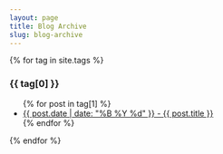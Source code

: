 ```yaml
---
layout: page
title: Blog Archive
slug: blog-archive
---
```


{% for tag in site.tags %}
  <h3>{{ tag[0] }}</h3>
  <ul>
    {% for post in tag[1] %}
      <li><a href="{{ post.url }}">{{ post.date | date: "%B %Y %d" }} - {{ post.title }}</a></li>
    {% endfor %}
  </ul>
{% endfor %}
